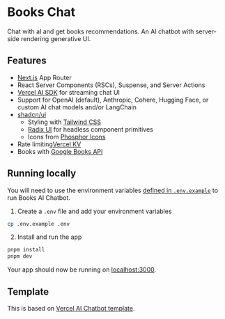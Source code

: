 # Books Chat

Chat with aI and get books recommendations. An AI chatbot with server-side rendering generative UI.

## Features

- [Next.js](https://nextjs.org) App Router
- React Server Components (RSCs), Suspense, and Server Actions
- [Vercel AI SDK](https://sdk.vercel.ai/docs) for streaming chat UI
- Support for OpenAI (default), Anthropic, Cohere, Hugging Face, or custom AI chat models and/or LangChain
- [shadcn/ui](https://ui.shadcn.com)
  - Styling with [Tailwind CSS](https://tailwindcss.com)
  - [Radix UI](https://radix-ui.com) for headless component primitives
  - Icons from [Phosphor Icons](https://phosphoricons.com)
- Rate limiting[Vercel KV](https://vercel.com/storage/kv)
- Books with [Google Books API](https://developers.google.com/books)



## Running locally

You will need to use the environment variables [defined in `.env.example`](.env.example) to run Books AI Chatbot.


1. Create a `.env` file and add your environment variables
```bash
cp .env.example .env
```

2. Install and run the app
```bash
pnpm install
pnpm dev
```

Your app should now be running on [localhost:3000](http://localhost:3000/).


## Template
This is based on [Vercel AI Chatbot template](https://github.com/vercel/ai-chatbot).
